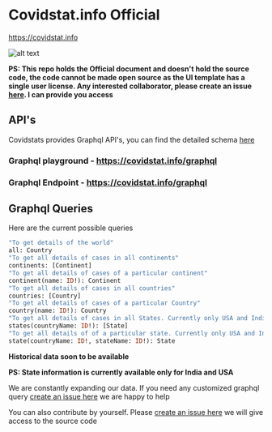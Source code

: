 # Covidstat.info Official

https://covidstat.info

![alt text](https://raw.githubusercontent.com/COVID19-SARS-CoV-2/web-covid-api/master/screenshot.png "Screenshot")

**PS: This repo holds the Official document and doesn't hold the source code, the code cannot be made open source as the UI template has a single user license. Any interested collaborator, please create an issue [here](https://github.com/COVID19-SARS-CoV-2/web/issues/new). I can provide you access**

## API's

Covidstats provides Graphql API's, you can find the detailed schema [here](https://github.com/COVID19-SARS-CoV-2/web-covid-api/blob/master/graphql_schema.md)


### Graphql playground - https://covidstat.info/graphql
### Graphql Endpoint - https://covidstat.info/graphql

## Graphql Queries 
Here are the current possible queries
```graphql
"To get details of the world"
all: Country
"To get all details of cases in all continents"
continents: [Continent]
"To get all details of cases of a particular continent"
continent(name: ID!): Continent
"To get all details of cases in all countries"
countries: [Country]
"To get all details of cases of a particular Country"
country(name: ID!): Country
"To get all details of cases in all States. Currently only USA and India are supported"
states(countryName: ID!): [State]
"To get all details of of a particular state. Currently only USA and India are supported"
state(countryName: ID!, stateName: ID!): State
```

**Historical data soon to be available**

**PS: State information is currently available only for India and USA**

We are constantly expanding our data. If you need any customized graphql query [create an issue here](https://github.com/COVID19-SARS-CoV-2/web-covid-api/issues/new) we are happy to help 

You can also contribute by yourself. Please [create an issue here](https://github.com/COVID19-SARS-CoV-2/web/issues/new) we will give access to the source code 
